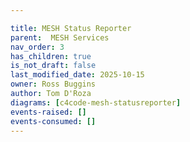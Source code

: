 ```yaml
---

title: MESH Status Reporter
parent:  MESH Services
nav_order: 3
has_children: true
is_not_draft: false
last_modified_date: 2025-10-15
owner: Ross Buggins
author: Tom D'Roza
diagrams: [c4code-mesh-statusreporter]
events-raised: []
events-consumed: []
---
```


